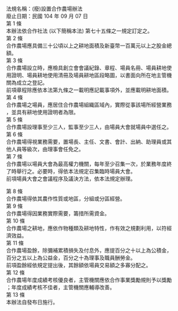 法規名稱：(廢)設置合作農場辦法  
廢止日期：民國 104 年 09 月 07 日  
第 1 條  
本辦法依合作社法 (以下簡稱本法) 第七十五條之一規定訂定之。  
第 2 條  
合作農場應具備三十公頃以上之耕地面積及新臺幣一百萬元以上之股金總  
額。  
第 3 條  
合作農場設立時，應檢具創立會會議紀錄、章程、場員名冊、場員耕地使  
用證明、場員耕地使用清冊及場員耕地區段略圖，以書面向所在地主管機  
關為成立之登記。  
前項章程除應依本法第九條之一載明應記載事項外，並應載明耕地面積。  
第 4 條  
合作農場之場員，應居住合作農場組織區域內，實際從事該場所經營業務  
，並具有耕地使用證明者為限。  
第 5 條  
合作農場設理事至少三人，監事至少三人，由場員大會就場員中選任之。  
第 6 條  
合作農場得視業務需要，置場長、主任、文書、會計、出納、助理員或其  
他人員等級次，由理事會任免之。  
第 7 條  
合作農場以場員大會為最高權力機關，每年至少召集一次，於業務年度終  
了時舉行之。必要時，得依本法規定召集臨時場員大會。  
前項場員大會之會議程序及議決方法，依本法規定辦理。  


第 8 條  
合作農場得依其農作性質或地區，分組或分區經營。  
第 9 條  
合作農場得因業務實際需要，籌措所需資金。  
第 10 條  
合作農場之耕地，應依作物種類及耕地特性，作有效之規劃利用，以符經  
濟效益。  
第 11 條  
合作農場盈餘，除彌補累積損失及付息外，應提百分之十以上為公積金，  
百分之五以上為公益金，百分之十為理事及職員酬勞金。  
前項盈餘經依規定提出後，其餘額依場員交易額之多寡分配之。  
第 12 條  
合作農場年度成績考核優良者，主管機關應依合作事業獎勵規則予以獎勵  
；年度成績考核不佳者，主管機關應輔導改善。  
第 13 條  
本辦法自發布日施行。  


